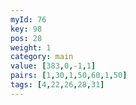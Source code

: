 ```yaml
---
myId: 76
key: 98
pos: 28
weight: 1
category: main
value: [383,0,-1,1]
pairs: [1,30,1,50,60,1,50]
tags: [4,22,26,28,31]
---
```

